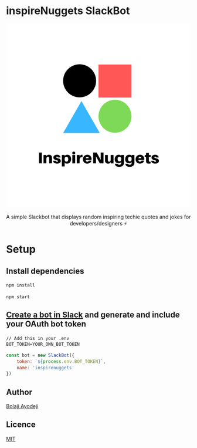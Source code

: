 # inspireNuggets SlackBot

<div align="center">

![inspireNuggets](https://github.com/BolajiAyodeji/inspireNuggets/raw/master/tab-icon.png)

A simple Slackbot that displays random inspiring techie quotes and jokes for developers/designers :zap:

</div>

# Setup

## Install dependencies

```
npm install

npm start
```

## [Create a bot in Slack](https://api.slack.com/apps/AM92STGGG/general?) and generate and include your OAuth bot token

```
// Add this in your .env
BOT_TOKEN=YOUR_OWN_BOT_TOKEN
```

```js
const bot = new SlackBot({
    token: `${process.env.BOT_TOKEN}`,
    name: 'inspirenuggets'
})
```

## Author
[Bolaji Ayodeji](https://github.com/BolajiAyodeji)

## Licence
[MIT](https://opensource.org/licenses/MIT)
